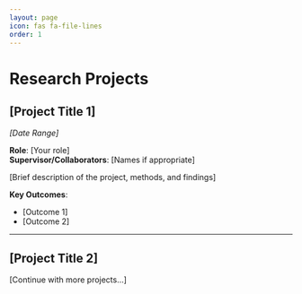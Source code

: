```yaml
---
layout: page
icon: fas fa-file-lines
order: 1
---
```


# Research Projects

## [Project Title 1]
*[Date Range]*

**Role**: [Your role]  
**Supervisor/Collaborators**: [Names if appropriate]

[Brief description of the project, methods, and findings]

**Key Outcomes**:
- [Outcome 1]
- [Outcome 2]

---

## [Project Title 2]
[Continue with more projects...]
